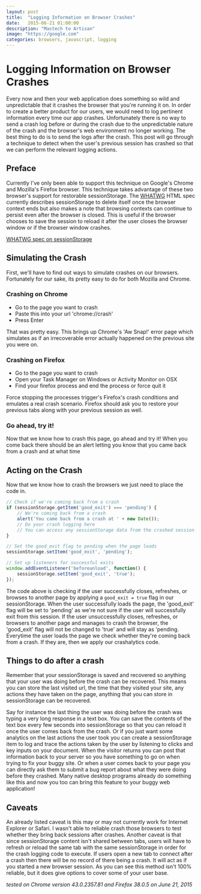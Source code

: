 ```yaml
---
layout: post
title:  "Logging Information on Browser Crashes"
date:   2015-06-21 01:00:00
description: "Mastech to Artisan"
image: "https://google.com"
categories: browsers, javascript, logging
---
```



# Logging Information on Browser Crashes

Every now and then your web application does something so wild and unpredictable that it crashes the browser that you're running it on. In order to create a better product for our users, we would need to log pertinent information every time our app crashes. Unfortunately there is no way to send a crash log before or during the crash due to the unpredictable nature of the crash and the browser's web environment no longer working. The best thing to do is to send the logs after the crash. This post will go through a technique to detect when the user's previous session has crashed so that we can perform the relevant logging actions.

## Preface

Currently I've only been able to support this technique on Google's Chrome and Mozilla's Firefox browser. This technique takes advantage of these two browser's support for restorable sessionStorage. The [WHATWG](https://wiki.whatwg.org/wiki/FAQ#What_is_the_WHATWG.3F) HTML spec currently describes sessionStorage to delete itself once the browser context ends but also makes a note that browsing contexts can continue to persist even after the browser is closed. This is useful if the browser chooses to save the session to reload it after the user closes the browser window or if the browser window crashes.

[WHATWG spec on sessionStorage](https://html.spec.whatwg.org/multipage/webstorage.html#the-sessionstorage-attribute)

## Simulating the Crash

First, we'll have to find out ways to simulate crashes on our browsers. Fortunately for our sake, its pretty easy to do for both Mozilla and Chrome.

### Crashing on Chrome

- Go to the page you want to crash
- Paste this into your url 'chrome://crash'
- Press Enter

That was pretty easy. This brings up Chrome's 'Aw Snap!' error page which simulates as if an irrecoverable error actually happened on the previous site you were on.

### Crashing on Firefox

- Go to the page you want to crash
- Open your Task Manager on Windows or Activity Monitor on OSX
- Find your firefox process and end the process or force quit it

Force stopping the processes trigger's Firefox's crash conditions and emulates a real crash scenario. Firefox should ask you to restore your previous tabs along with your previous session as well.

### Go ahead, try it!

Now that we know how to crash this page, go ahead and try it! When you come back there should be an alert letting you know that you came back from a crash and at what time

## Acting on the Crash

Now that we know how to crash the browsers we just need to place the code in.

```javascript
// Check if we're coming back from a crash
if (sessionStorage.getItem('good_exit') === 'pending') {
    // We're coming back from a crash
    alert('You came back from a crash at ' + new Date());
    // Do your crash logging here
    // You can access any sessionStorage data from the crashed session
}

// Set the good_exit flag to pending when the page loads
sessionStorage.setItem('good_exit', 'pending');

// Set up listeners for successful exits
window.addEventListener('beforeunload', function() {
    sessionStorage.setItem('good_exit', 'true');
});
```

The code above is checking if the user successfully closes, refreshes, or browses to another page by applying a `good_exit = true` flag in our sessionStorage. When the user successfully loads the page, the 'good_exit' flag will be set to 'pending' as we're not sure if the user will successfully exit from this session. If the user unsuccessfully closes, refreshes, or browsers to another page and manages to crash the browser, the 'good_exit' flag will not be changed to 'true' and will stay as 'pending. Everytime the user loads the page we check whether they're coming back from a crash. If they are, then we apply our crashalytics code.

## Things to do after a crash

Remember that your sessionStorage is saved and recovered so anything that your user was doing before the crash can be recovered. This means you can store the last visited url, the time that they visited your site, any actions they have taken on the page, anything that you can store in sessionStorage can be recovered.

Say for instance the last thing the user was doing before the crash was typing a very long response in a text box. You can save the contents of the text box every few seconds into sessionStorage so that you can reload it once the user comes back from the crash. Or if you just want some analytics on the last actions the user took you can create a sessionStorage item to log and trace the actions taken by the user by listening to clicks and key inputs on your document. When the visitor returns you can post that information back to your server so you have something to go on when trying to fix your buggy site. Or when a user comes back to your page you can directly ask them to submit a bug report about what they were doing before they crashed. Many native desktop programs already do something like this and now you too can bring this feature to your buggy web application!

## Caveats

An already listed caveat is this may or may not currently work for Internet Explorer or Safari. I wasn't able to reliable crash those browsers to test whether they bring back sessions after crashes. Another caveat is that since sessionStorage content isn't shared between tabs, users will have to refresh or reload the same tab with the same sessionStorage in order for the crash logging code to execute. If users open a new tab to connect after a crash then there will be no record of there being a crash. It will act as if you started a new browser session. As you can see this method isn't 100% reliable, but it does give options to cover some of your user base.

*tested on Chrome version 43.0.2357.81 and Firefox 38.0.5 on June 21, 2015*